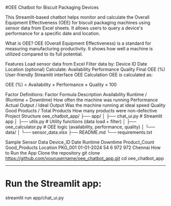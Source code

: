 #OEE Chatbot for Biscuit Packaging Devices

This Streamlit-based chatbot helps monitor and calculate the Overall Equipment Effectiveness (OEE) for biscuit packaging machines using sensor data from Excel sheets. It allows users to query a device's performance for a specific date and location.

What is OEE?
OEE (Overall Equipment Effectiveness) is a standard for measuring manufacturing productivity. It shows how well a machine is utilized compared to its full potential.

Features
Load sensor data from Excel
Filter data by:
Device ID
Date
Location (optional)
Calculate:
Availability
Performance
Quality
Final OEE (%)
User-friendly Streamlit interface
OEE Calculation
OEE is calculated as:

OEE (%) = Availability × Performance × Quality × 100

Factor Definitions:
Factor	Formula	Description
Availability	Runtime / (Runtime + Downtime)	How often the machine was running
Performance	Actual Output / Ideal Output	Was the machine running at ideal speed
Quality	Good Products / Total Products	How many products were non-defective
Project Structure
oee_chatbot_app/ ├── app/ │ ├── chat_ui.py # Streamlit app │ ├── utils.py # Utility functions (data load + filter) │ ├── oee_calculator.py # OEE logic (availability, performance, quality) │ └── data/ │ └── sensor_data.xlsx ├── README.md └── requirements.txt

Sample Sensor Data
Device_ID	Date	Runtime	Downtime	Product_Count	Good_Products	Location
PKG_001	01-01-2024	54	6	972	972	Chennai
How to Run the App
Clone the repository
git clone https://github.com/yourusername/oee_chatbot_app.git
cd oee_chatbot_app

---

# Run the Streamlit app:

streamlit run app/chat_ui.py
